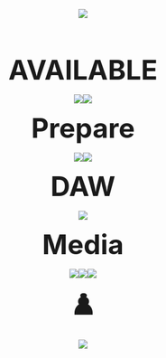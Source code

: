
<p align="center"><img src="pythontopumj_weather_v3.gif" />
</p>
<p><br><br></p>
<p align="center">
   <strong style="font-size: 48px;">AVAILABLE</strong>
</p>
<p align="center"><img src="https://ziadoua.github.io/m3-Markdown-Badges/badges/Python/python1.svg"><img src="https://ziadoua.github.io/m3-Markdown-Badges/badges/MySQL/mysql1.svg"></p>

<p align="center">
   <strong style="font-size: 48px;">Prepare</strong>
</p>
<p align="center"><img src="https://ziadoua.github.io/m3-Markdown-Badges/badges/C++/c++1.svg"><img src="https://ziadoua.github.io/m3-Markdown-Badges/badges/Django/django1.svg"></p>

<p align="center"><strong style="font-size: 48px;">DAW</strong></p>
<p align="center"><img src="https://ziadoua.github.io/m3-Markdown-Badges/badges/Ableton/ableton1.svg"></p>

<p align="center"><strong style="font-size: 48px;">Media</strong></p>
<p align="center"><img src="https://ziadoua.github.io/m3-Markdown-Badges/badges/Photoshop/photoshop1.svg"><img src="https://ziadoua.github.io/m3-Markdown-Badges/badges/Premiere/premiere1.svg"><img src="https://ziadoua.github.io/m3-Markdown-Badges/badges/Blender/blender1.svg"></p>

<p align="center"><strong style="font-size: 48px;">♟️</strong></p>
<p align="center"><img src="https://ziadoua.github.io/m3-Markdown-Badges/badges/ChessDOTcom/chessdotcom1.svg"></p>
<p><br><br><br></p>


